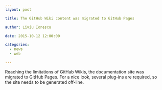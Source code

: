 ```yaml
---
layout: post

title: The GitHub Wiki content was migrated to GitHub Pages

author: Liviu Ionescu

date: 2015-10-12 12:00:00

categories:
  - news
  - web

---
```


Reaching the limitations of GitHub Wikis, the documentation site was migrated to GitHub Pages.
For a nice look, several plug-ins are required, so the site needs to be generated off-line.
